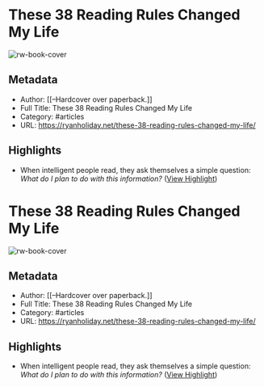 # These 38 Reading Rules Changed My Life

![rw-book-cover](https://ryanholiday.net/wp-content/uploads/2018/04/favicon41.gif)

## Metadata
- Author: [[–Hardcover over paperback.]]
- Full Title: These 38 Reading Rules Changed My Life
- Category: #articles
- URL: https://ryanholiday.net/these-38-reading-rules-changed-my-life/

## Highlights
- When intelligent people read, they ask themselves a simple question: *What do I plan to do with this information?* ([View Highlight](https://read.readwise.io/read/01hafj08zebtwb50he0g6y65em))
# These 38 Reading Rules Changed My Life

![rw-book-cover](https://ryanholiday.net/wp-content/uploads/2018/04/favicon41.gif)

## Metadata
- Author: [[–Hardcover over paperback.]]
- Full Title: These 38 Reading Rules Changed My Life
- Category: #articles
- URL: https://ryanholiday.net/these-38-reading-rules-changed-my-life/

## Highlights
- When intelligent people read, they ask themselves a simple question: *What do I plan to do with this information?* ([View Highlight](https://read.readwise.io/read/01hafj08zebtwb50he0g6y65em))
